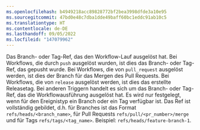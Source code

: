 ```yaml
---
ms.openlocfilehash: b4949218acc89828772bf2bea3998dfde3a10e95
ms.sourcegitcommit: 47bd0e48c7dba1dde49baff60bc1eddc91ab10c5
ms.translationtype: HT
ms.contentlocale: de-DE
ms.lasthandoff: 09/05/2022
ms.locfileid: "147079962"
---
```

Das Branch- oder Tag-Ref, das den Workflow-Lauf ausgelöst hat. Bei Workflows, die durch `push` ausgelöst wurden, ist dies das Branch- oder Tag-Ref, das gepusht wurde. Bei Workflows, die von `pull_request` ausgelöst werden, ist dies der Branch für das Mergen des Pull Requests. Bei Workflows, die von `release` ausgelöst werden, ist dies das erstellte Releasetag. Bei anderen Triggern handelt es sich um das Branch- oder Tag-Ref, das die Workflowausführung ausgelöst hat. Es wird nur festgelegt, wenn für den Ereignistyp ein Branch oder ein Tag verfügbar ist. Das Ref ist vollständig gebildet, d.h. für Branches ist das Format `refs/heads/<branch_name>`, für Pull Requests `refs/pull/<pr_number>/merge` und für Tags `refs/tags/<tag_name>`. Beispiel: `refs/heads/feature-branch-1`.
